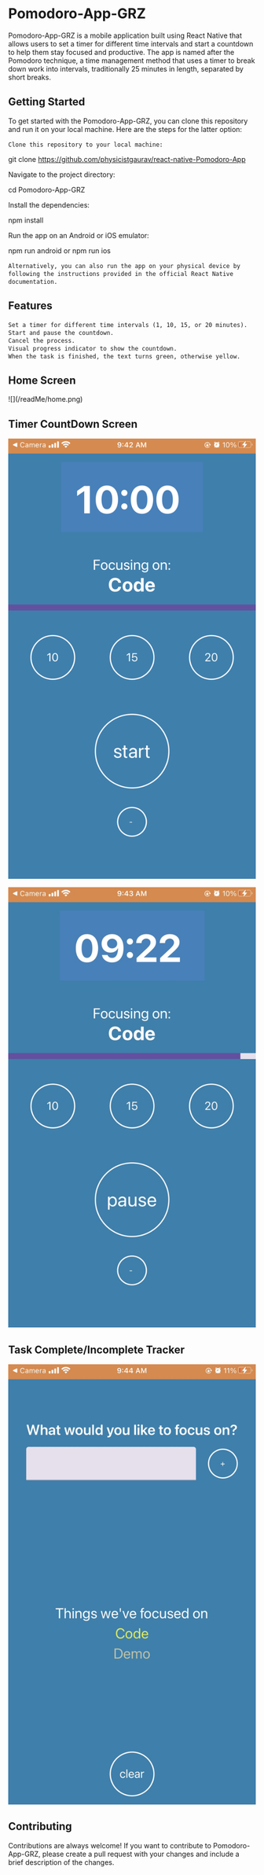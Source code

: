 <h1>Pomodoro-App-GRZ</h1>

Pomodoro-App-GRZ is a mobile application built using React Native that allows users to set a timer for different time intervals and start a countdown to help them stay focused and productive. The app is named after the Pomodoro technique, a time management method that uses a timer to break down work into intervals, traditionally 25 minutes in length, separated by short breaks.

<h2>Getting Started</h2>

To get started with the Pomodoro-App-GRZ, you can clone this repository and run it on your local machine. Here are the steps for the latter option:

    Clone this repository to your local machine:

git clone https://github.com/physicistgaurav/react-native-Pomodoro-App

Navigate to the project directory:

cd Pomodoro-App-GRZ

Install the dependencies:

npm install

Run the app on an Android or iOS emulator:

npm run android
or
npm run ios

    Alternatively, you can also run the app on your physical device by following the instructions provided in the official React Native documentation.

<h2>Features</h2>

    Set a timer for different time intervals (1, 10, 15, or 20 minutes).
    Start and pause the countdown.
    Cancel the process.
    Visual progress indicator to show the countdown.
    When the task is finished, the text turns green, otherwise yellow.
    
<h2>Home Screen </h2>
![](/readMe/home.png)


<h2>Timer CountDown Screen </h2>

![](/readMe/time.png)

![](/readMe/Progress.jpg)

<h2>Task Complete/Incomplete Tracker</h2>

![](/readMe/result.jpg)

<h2>Contributing</h2>

Contributions are always welcome! If you want to contribute to Pomodoro-App-GRZ, please create a pull request with your changes and include a brief description of the changes.
